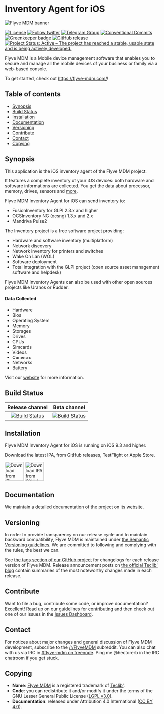 # Inventory Agent for iOS

![Flyve MDM banner](https://user-images.githubusercontent.com/663460/26935464-54267e9c-4c6c-11e7-86df-8cfa6658133e.png)

[![License](https://img.shields.io/badge/license-LGPL_v3.0-blue.svg)](https://github.com/flyve-mdm/ios-inventory-agent/blob/master/LICENSE.md)
[![Follow twitter](https://img.shields.io/twitter/follow/FlyveMDM.svg?style=social&label=Twitter&style=flat-square)](https://twitter.com/FlyveMDM)
[![Telegram Group](https://img.shields.io/badge/Telegram-Group-blue.svg)](https://t.me/flyvemdm)
[![Conventional Commits](https://img.shields.io/badge/Conventional%20Commits-1.0.0-yellow.svg)](https://conventionalcommits.org)
[![Greenkeeper badge](https://badges.greenkeeper.io/flyve-mdm/ios-inventory-agent.svg)](https://greenkeeper.io/)
[![GitHub release](https://img.shields.io/github/release/flyve-mdm/ios-inventory-agent.svg)](https://github.com/flyve-mdm/ios-inventory-agent/releases)
[![Project Status: Active – The project has reached a stable, usable state and is being actively developed.](http://www.repostatus.org/badges/latest/active.svg)](http://www.repostatus.org/#active)

Flyve MDM is a Mobile device management software that enables you to secure and manage all the mobile devices of your business or family via a web-based console.

To get started, check out <https://flyve-mdm.com/>!

## Table of contents

* [Synopsis](#synopsis)
* [Build Status](#build-status)
* [Installation](#installation)
* [Documentation](#documentation)
* [Versioning](#versioning)
* [Contribute](#contribute)
* [Contact](#contact)
* [Copying](#copying)

## Synopsis

This application is the iOS inventory agent of the Flyve MDM project.

It features a complete inventory of your iOS devices: both hardware and software informations are collected. You get the data about processor, memory, drives, sensors and [more](#data-collected).

Flyve MDM Inventory Agent for iOS can send inventory to:

* FusionInventory for GLPI 2.3.x and higher
* OCSInventory NG (ocsng) 1.3.x and 2.x
* Mandriva Pulse2

The Inventory project is a free software project providing:

* Hardware and software inventory (multiplatform)
* Network discovery
* Network inventory for printers and switches
* Wake On Lan (WOL)
* Software deployment
* Total integration with the GLPI project (open source asset management software and helpdesk)

Flyve MDM Inventory Agents can also be used with other open sources projects like Uranos or Rudder.

#### Data Collected

* Hardware
* Bios
* Operating System
* Memory
* Storages
* Drives
* CPUs
* Simcards
* Videos
* Cameras
* Networks
* Battery

Visit our [website](http://flyve.org/ios-inventory-agent/) for more information.

## Build Status

| **Release channel** | **Beta channel** |
|:---:|:---:|
| [![Build Status](https://circleci.com/gh/flyve-mdm/ios-inventory-agent/tree/master.svg?style=svg)](https://circleci.com/gh/flyve-mdm/ios-inventory-agent/tree/master) | [![Build Status](https://circleci.com/gh/flyve-mdm/ios-inventory-agent/tree/develop.svg?style=svg)](https://circleci.com/gh/flyve-mdm/ios-inventory-agent/tree/develop)

## Installation

Flyve MDM Inventory Agent for iOS is running on iOS 9.3 and higher.

Download the latest IPA, from GitHub releases, TestFlight or Apple Store.

[<img src="https://user-images.githubusercontent.com/663460/26986739-23bffc6e-4d49-11e7-92a2-cdba1b517a08.png" alt="Download from iTunes" height="60">](https://itunes.apple.com/us/app/flyve-mdm-inventory-agent)
[<img src="https://user-images.githubusercontent.com/663460/30159664-a0e818f4-93c9-11e7-9937-501201c36709.png" alt="Download IPA from GitHub" height="60">](https://github.com/flyve-mdm/ios-inventory-agent/releases/latest)

## Documentation

We maintain a detailed documentation of the project on its [website](http://flyve.org/ios-inventory-agent/).

## Versioning

In order to provide transparency on our release cycle and to maintain backward compatibility, Flyve MDM is maintained under [the Semantic Versioning guidelines](http://semver.org/). We are committed to following and complying with the rules, the best we can.

See [the tags section of our GitHub project](http://github.com/flyve-mdm/ios-inventory-agent/tags) for changelogs for each release version of Flyve MDM. Release announcement posts on [the official Teclib' blog](http://www.teclib-edition.com/en/communities/blog-posts/) contain summaries of the most noteworthy changes made in each release.

## Contribute

Want to file a bug, contribute some code, or improve documentation? Excellent! Read up on our
guidelines for [contributing](./CONTRIBUTING.md) and then check out one of our issues in the [Issues Dashboard](https://github.com/flyve-mdm/ios-inventory-agent/issues).

## Contact

For notices about major changes and general discussion of Flyve MDM development, subscribe to the [/r/FlyveMDM](http://www.reddit.com/r/FlyveMDM) subreddit.
You can also chat with us via IRC in [#flyve-mdm on freenode](http://webchat.freenode.net/?channels=flyve-mdm).
Ping me @hectorerb in the IRC chatroom if you get stuck.

## Copying

* **Name**: [Flyve MDM](https://flyve-mdm.com/) is a registered trademark of [Teclib'](http://www.teclib-edition.com/en/).
* **Code**: you can redistribute it and/or modify
    it under the terms of the GNU Lesser General Public License ([LGPL v3.0](https://www.gnu.org/licenses/lgpl.html)).
* **Documentation**: released under Attribution 4.0 International ([CC BY 4.0](https://creativecommons.org/licenses/by/4.0/)).
